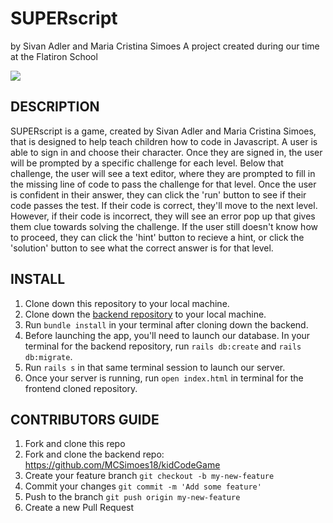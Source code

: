 # SUPERscript
by Sivan Adler and Maria Cristina Simoes
A project created during our time at the Flatiron School 

![](https://media.giphy.com/media/g04AH1QpwcCEOTnaNw/giphy.gif)

## DESCRIPTION
SUPERscript is a game, created by Sivan Adler and Maria Cristina Simoes, that is designed to help teach children how to code in Javascript. A user is able to sign in and choose their character. Once they are signed in, the user will be prompted by a specific challenge for each level. Below that challenge, the user will see a text editor, where they are prompted to fill in the missing line of code to pass the challenge for that level. Once the user is confident in their answer, they can click the 'run' button to see if their code passes the test. If their code is correct, they'll move to the next level. However, if their code is incorrect, they will see an error pop up that gives them clue towards solving the challenge. If the user still doesn't know how to proceed, they can click the 'hint' button to recieve a hint, or click the 'solution' button to see what the correct answer is for that level. 


## INSTALL
1. Clone down this repository to your local machine. 
2. Clone down the [backend repository](https://github.com/MCSimoes18/kidCodeGame) to your local machine.
3. Run ```bundle install``` in your terminal after cloning down the backend. 
4. Before launching the app, you'll need to launch our database. In your terminal for the backend repository, run ```rails db:create``` and ```rails db:migrate```.
5. Run ```rails s``` in that same terminal session to launch our server.
6. Once your server is running, run ```open index.html``` in terminal for the frontend cloned repository.


## CONTRIBUTORS GUIDE
1. Fork and clone this repo
2. Fork and clone the backend repo: https://github.com/MCSimoes18/kidCodeGame
3. Create your feature branch ```git checkout -b my-new-feature```
4. Commit your changes ```git commit -m 'Add some feature'```
5. Push to the branch ```git push origin my-new-feature```
6. Create a new Pull Request
